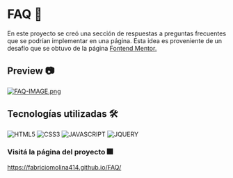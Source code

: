 
# FAQ :star2:

En este proyecto se creó una sección de respuestas a preguntas frecuentes que se podrían implementar en una página. 
Esta idea es proveniente de un desafío que se obtuvo de la página [Fontend Mentor.](https://www.frontendmentor.io/) 



## Preview :camera:

[![FAQ-IMAGE.png](https://i.postimg.cc/fb79StrW/FAQ-IMAGE.png)](https://postimg.cc/jW55G5TB)


## Tecnologías utilizadas 🛠️



![HTML5](https://img.shields.io/badge/HTML5-E34F26?style=for-the-badge&logo=html5&logoColor=white)
![CSS3](https://img.shields.io/badge/CSS3-1572B6?style=for-the-badge&logo=css3&logoColor=white)
![JAVASCRIPT](https://img.shields.io/badge/JavaScript-323330?style=for-the-badge&logo=javascript&logoColor=F7DF1E)
![JQUERY](https://img.shields.io/badge/jQuery-0769AD?style=for-the-badge&logo=jquery&logoColor=white)


### Visitá la página del proyecto :fireworks:

https://fabriciomolina414.github.io/FAQ/



